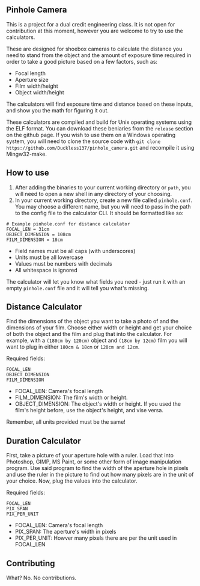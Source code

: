 ## Pinhole Camera
This is a project for a dual credit engineering class.
It is not open for contribution at this moment, however you are welcome to try to use the calculators.

These are designed for shoebox cameras to calculate the distance you need to stand from the object and the amount of exposure time required in order to take a good picture based on a few factors, such as:
- Focal length
- Aperture size
- Film width/height
- Object width/height

The calculators will find exposure time and distance based on these inputs, and show you the math for figuring it out.

These calculators are compiled and build for Unix operating systems using the ELF format. You can download these beniaries from the `release` section on the github page. If you wish to use them on a Windows operating system, you will need to clone the source code with ```git clone https://github.com/Duckless137/pinhole_camera.git``` and recompile it using Mingw32-make. 
## How to use
1. After adding the binaries to your current working directory or `path`, you will need to open a new shell in any directory of your choosing.
2. In your current working directory, create a new file called `pinhole.conf`. You may choose a different name, but you will need to pass in the path to the config file to the calculator CLI.
It should be formatted like so:
```
# Example pinhole.conf for distance calculator
FOCAL_LEN = 31cm
OBJECT_DIMENSION = 108cm
FILM_DIMENSION = 18cm
```
- Field names must be all caps (with underscores)
- Units must be all lowercase
- Values must be numbers with decimals 
- All whitespace is ignored

The calculator will let you know what fields you need - just run it with an empty `pinhole.conf` file and it will tell you what's missing.

## Distance Calculator
Find the dimensions of the object you want to take a photo of and the dimensions of your film. Choose either width or height and get your choice of both the object and the film and plug that into the calculator.
For example, with a `(180cm by 120cm)` object and `(18cm by 12cm)` film you will want to plug in either `180cm & 18cm` or `120cm and 12cm`.

Required fields:
```
FOCAL_LEN
OBJECT_DIMENSION
FILM_DIMENSION
```
- FOCAL_LEN: Camera's focal length
- FILM_DIMENSION: The film's width or height.
- OBJECT_DIMENSION: The object's width or height. If you used the film's height before, use the object's height, and vise versa.

Remember, all units provided must be the same!

## Duration Calculator
First, take a picture of your aperture hole with a ruler. Load that into Photoshop, GIMP, MS Paint, or some other form of image manipulation program. Use said program to find the width of the aperture hole in pixels and use the ruler in the picture to find out how many pixels are in the unit of your choice. Now, plug the values into the calculator.

Required fields:
```
FOCAL_LEN
PIX_SPAN
PIX_PER_UNIT
```
- FOCAL_LEN: Camera's focal length
- PIX_SPAN: The aperture's width in pixels
- PIX_PER_UNIT: Howver many pixels there are per the unit used in FOCAL_LEN

## Contributing
What? No. No contributions.
